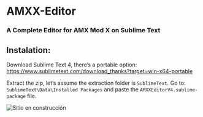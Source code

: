 # AMXX-Editor

### A Complete Editor for AMX Mod X on Sublime Text

## Instalation:
Download Sublime Text 4, there’s a portable option:
https://www.sublimetext.com/download_thanks?target=win-x64-portable

Extract the zip, let’s assume the extraction folder is `SublimeText`. Go to:
`SublimeText\Data\Installed Packages` and paste the `AMXXEditorV4.sublime-package` file.

![Sitio en construcción](https://www.pngall.com/wp-content/uploads/2018/04/Under-Construction-PNG-File.png)

